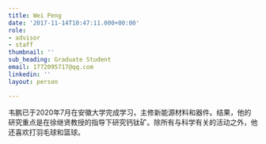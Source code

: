 ```yaml
---
title: Wei Peng
date: '2017-11-14T10:47:11.000+00:00'
role:
- advisor
- staff
thumbnail: ''
sub_heading: Graduate Student
email: 1772095717@qq.com
linkedin: ''
layout: person

---
```

韦鹏已于2020年7月在安徽大学完成学习，主修新能源材料和器件。结果，他的研究重点是在徐继贤教授的指导下研究钙钛矿。除所有与科学有关的活动之外，他还喜欢打羽毛球和篮球。